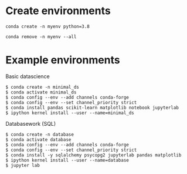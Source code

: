 # Create environments

```
conda create -n myenv python=3.8
```

```
conda remove -n myenv --all
```

# Example environments

Basic datascience
```
$ conda create -n minimal_ds
$ conda activate minimal_ds
$ conda config --env --add channels conda-forge
$ conda config --env --set channel_priority strict
$ conda install pandas scikit-learn matplotlib notebook jupyterlab
$ ipython kernel install --user --name=minimal_ds
```

Databasework (SQL)
```
$ conda create -n database
$ conda activate database
$ conda config --env --add channels conda-forge
$ conda config --env --set channel_priority strict
$ conda install -y sqlalchemy psycopg2 jupyterlab pandas matplotlib
$ ipython kernel install --user --name=database
$ jupyter lab
```
